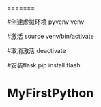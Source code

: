 


=======


#创建虚拟环境
pyvenv venv

#激活
source venv/bin/activate

#取消激活
deactivate


#安装flask
pip install flash





# MyFirstPython
